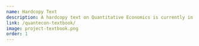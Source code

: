 ```yaml
---
name: Hardcopy Text
description: A hardcopy text on Quantitative Economics is currently in progress.
link: /quantecon-textbook/
image: project-textbook.png
order: 1
---
```


